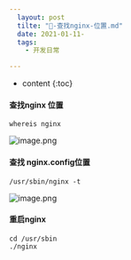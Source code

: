 ```yaml
---
  layout: post
  tilte: "📁-查找nginx-位置.md"
  date: 2021-01-11-
  tags: 
    - 开发日常

---
```



* content
{:toc}



#### 查找nginx 位置
```
whereis nginx
```
![image.png](https://upload-images.jianshu.io/upload_images/15312191-7226fcbc8ff137c6.png?imageMogr2/auto-orient/strip%7CimageView2/2/w/1240)


#### 查找 nginx.config位置

```
/usr/sbin/nginx -t
```
![image.png](https://upload-images.jianshu.io/upload_images/15312191-8ed56dd863c03961.png?imageMogr2/auto-orient/strip%7CimageView2/2/w/1240)
#### 重启nginx
 ```
cd /usr/sbin
./nginx
```
